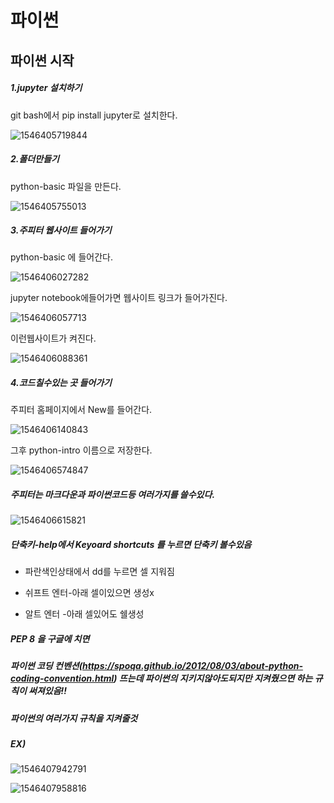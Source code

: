 # 파이썬

## 파이썬 시작

##### 1.jupyter 설치하기

git bash에서 pip install jupyter로 설치한다.

![1546405719844](C:\Users\student\AppData\Roaming\Typora\typora-user-images\1546405719844.png)

##### 2.폴더만들기

python-basic 파일을 만든다.

![1546405755013](C:\Users\student\AppData\Roaming\Typora\typora-user-images\1546405755013.png)



##### 3.주피터 웹사이트 들어가기

python-basic 에 들어간다.

![1546406027282](C:\Users\student\AppData\Roaming\Typora\typora-user-images\1546406027282.png)

jupyter notebook에들어가면 웹사이트 링크가 들어가진다.

![1546406057713](C:\Users\student\AppData\Roaming\Typora\typora-user-images\1546406057713.png)



이런웹사이트가 켜진다.

![1546406088361](C:\Users\student\AppData\Roaming\Typora\typora-user-images\1546406088361.png)



##### 4.코드칠수있는 곳 들어가기

주피터 홈페이지에서 New를 들어간다.

![1546406140843](C:\Users\student\AppData\Roaming\Typora\typora-user-images\1546406140843.png)



그후 python-intro 이름으로 저장한다.

![1546406574847](C:\Users\student\AppData\Roaming\Typora\typora-user-images\1546406574847.png)



##### 주피터는 마크다운과 파이썬코드등 여러가지를 쓸수있다.

![1546406615821](C:\Users\student\AppData\Roaming\Typora\typora-user-images\1546406615821.png)





##### 단축키-help에서 Keyoard shortcuts 를 누르면 단축키 볼수있음 

- 파란색인상태에서 dd를 누르면 셀 지워짐

- 쉬프트 엔터-아래 셀이있으면 생성x

- 알트 엔터 -아래 셀있어도 쉘생성



##### PEP 8 을 구글에 치면 

##### 파이썬 코딩 컨벤션(https://spoqa.github.io/2012/08/03/about-python-coding-convention.html) 뜨는데 파이썬의 지키지않아도되지만 지켜줬으면 하는 규칙이 써져있음!!

##### 파이썬의 여러가지 규칙을 지켜줄것

##### EX)

![1546407942791](C:\Users\student\AppData\Roaming\Typora\typora-user-images\1546407942791.png)

![1546407958816](C:\Users\student\AppData\Roaming\Typora\typora-user-images\1546407958816.png)









